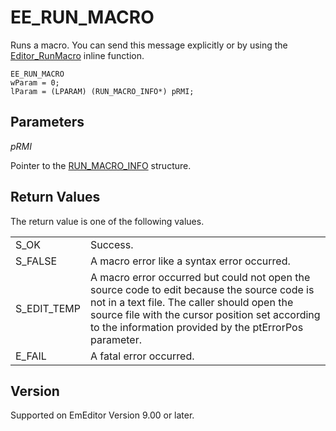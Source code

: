 # EE\_RUN\_MACRO

Runs a macro. You can send this message explicitly or by using the [Editor\_RunMacro](../macro/editor_runmacro)
inline function.

```
EE_RUN_MACRO
wParam = 0;
lParam = (LPARAM) (RUN_MACRO_INFO*) pRMI;
```

## Parameters

_pRMI_

Pointer to the [RUN\_MACRO\_INFO](../structure/run_macro_info) structure.

## Return Values

The return value is one of the following values.

|     |     |
| --- | --- |
| S\_OK | Success. |
| S\_FALSE | A macro error like a syntax error occurred. |
| S\_EDIT\_TEMP | A macro error occurred but could not open the source code to edit because the source code is not in a text file. The caller should open the source file with the cursor position set according to the information provided by the ptErrorPos parameter. |
| E\_FAIL | A fatal error occurred. |

## Version

Supported on EmEditor Version 9.00 or later.
